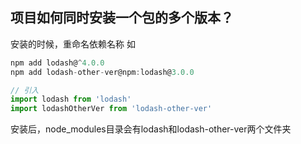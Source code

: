 ## 项目如何同时安装一个包的多个版本？
安装的时候，重命名依赖名称
如
```js
npm add lodash@^4.0.0
npm add lodash-other-ver@npm:lodash@3.0.0

// 引入
import lodash from 'lodash'
import lodashOtherVer from 'lodash-other-ver'
```
安装后，node_modules目录会有lodash和lodash-other-ver两个文件夹
